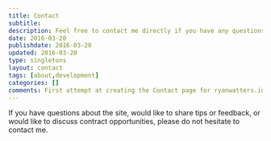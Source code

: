 ```yaml
---
title: Contact
subtitle:
description: Feel free to contact me directly if you have any questions about ryanwatters.io or contract work.
date: 2016-03-20
publishdate: 2016-03-20
updated: 2016-03-20
type: singletons
layout: contact
tags: [about,development]
categories: []
comments: First attempt at creating the Contact page for ryanwatters.io
---
```


If you have questions about the site, would like to share tips or feedback, or would like to discuss contract opportunities, please do not hesitate to contact me.